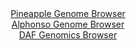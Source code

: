 <div id="Pineapple_Genome_Browser" align="center">
  <a href="https://igv.org/app/?sessionURL=blob:zZJRa9swFIX_i6BlA8e2rMiJDWWkWdOmDd2aLE2XUoxsy45WW3Ik2Ukc8t.nlY29dNA8bAz0IF2udM85.vagoVIxwUEIPBtiG0JgAbUSmxkpq4LekpIqEGakUNQCkmZUUp5QEO5BRpQm8.nE3FxpXanQcZiuOiXhubAVsklJWsHJRtmJKJ2hKAoSC0m0kMo5l6QRDsubzobGpKpsMxvZ2EmJJg4pqpXgSjgV5Xm0Me9Fv0pRTrkoaVTWhWYvAiKjx2hM7Yx8GCxmgyShSt3Q3Tg9G9yMB_foYr689IfL.aerxdxfnM5YzomuJT1D4.GXdTteJnfZopps22uIb8nnS_a1dk_Qx9OLbcUkVWewB_sowF4fmWAYT.n2f_JsFjvS9_loNJniYY3FiXeO0AxvJulzNxvp7RDlrzrvgoMFCpHUhgSQrGQvhK6FXN_Cnt_5sYV9y3UDk48UDISPTxbQkiTPpv1xD_SuMrwARdf1CzoWEDKlEoSdwHV7MAg83O113SCAB2sPaln8vXBH82nQc72B5_lRxgptYE4jxStlE87tJsnsvD0yTeZjfYlvlOrPsVT.bUu2V9lFS.ju7g9ZWsCMfvlAY_Qtiv4Jd28RYuv4WNjg.mqy7S0fWhg_jFRWNN9SPp3qE290H3dfDQgbu8eFkwlZEm36TcUcf_LWEMkI16bQMMViVjC9W5gcxQaE0EMGW5CIQhgOgczjd67lWhC773_jiQ5Ph.8-">Pineapple Genome Browser</a>
</div>
<div id="Alphonso_Genome_Browser" align="center">
  <a href="https://igv.org/app/?sessionURL=blob:zZJba9swGIb_iyBlA8eW7DiODWE4hzZpuo41S90Dxci27GixJUdSnKQh_31q2djNCs3FxkAX0ocO7_foOYCGCEk5AwGwTeSaCAEDyCXfznFVl.QaV0SCIMelJAYQJCeCsJSA4AByLBVe3Fzpk0ulahlYFlV1u8Ks4KZ0TFzhZ87wVpopr6whL0uccIEVF9IaCNxwixZNe0sSXNemftsxXSvDClu4rJecSW7VhBXxVt8X_yrFBWG8InG1KRV9DRDrPDpjZub4UxjNwzQlUs7Ifpr1w9k0vHXGi4eL7vBh8WUSLbrR2ZwWDKuNIP1BKKOv8.T2bmqPm_s52QxXDUnpZHQ5bTmjs_GupoLIPvJQz_HdDuppMJRlZPc_9awHPbFvWmXfLu4H6958f7G.Xn6.KrzFALXswahln5erN3o_GqDk6Ua7ANKl8AIEDQd2Ddfutl.mqGdA6GtCglMQPD4ZQAmcrvT2xwNQ.1obAyRZb17lMQAXGREgaPsQesj3bbfjdaDvo6NxABtR_j2854sb34N2aNvdOKel0jpnsWS1NDFjZpPmZvF8Ik_bhbtieOVltRPldDnMu6tZhz831.n2jyxfKOmnX79QN_qeRP_EvPcEMVVyqm53k_PJHnHt1igd1wnMplGIv8_WWWFPwzcBnQYn56LCSu_XFb386VuDBcVM6UJDJU1oSdU.0hz5FgTIdrS2IOUl1x4CUSQfoAEN5MKPv_V0jk_HHw--">Alphonso Genome Browser</a>
</div>


<div id="DAF_Genomics_Browser" align="center">
  <a href="https://igv.org/app/?sessionURL=blob:tZNra9swFIb_iyD9ZDuWfKsNYThrvJaUpjR1w1JK0Ozj2I1sOZLcpAv571PdjsEujEEHkpA4l_eVHnRATyBkxRsUIWJhz8IYGUiWfDendcvgitYgUVRQJsFAAgoQ0GSAogMqqFQ0vbnUlaVSrYyGw5wW5hoaXleZtKRj0daUvFMl6FSTWLSmX3lDd9LKeK2TFR1S1pa8kXxIswykNO1hC816taN6.R5b9S1hVXdMVb3qSpvQxnKroNpt1eSw_4uR_6CsR_UhXszjvn4Kzxf5KJ5exHfOJF1.8j8u09n5IvUXJ_Nq3VDVCRht2wCWAzLG5T70x4vZ1YAkj0mS58n1ZMrdgXN2Mtm3lQA5wgE.dULP8Wx0NBDjWacxoKwUOMKuEZBTg7iu.bZ1PF._g.AViu4fDKQEzTY6_f6A1HOrYSEJ267nZiAuchAoMkPbDnAYEs8NXDsM8dE4oE6wd6aZpDdhYJOYEN_6QmutX1Ssf0It9GvwvVD.1FnPf0U1u5VnyS1hzmWwYdvxHXaSz4_nG_U0S3.L6eXb_PFaBRc1VTr0enyDQplWq6FRP6g4x4fjNw--">DAF Genomics Browser</a>
</div>
